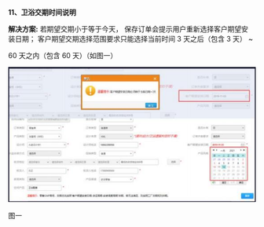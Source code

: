 <a name="bookmark115"></a>**11、卫浴交期时间说明**

**解决方案:** 若期望交期小于等于今天， 保存订单会提示用户重新选择客户期望安 装日期； 客户期望交期选择范围要求只能选择当前时间 3 天之后（包含 3 天） ~

60 天之内（包含 60 天）（如图一）

![](Aspose.Words.2de0dcef-a02a-4f52-ade2-dca500814cb0.025.jpeg)

图一


